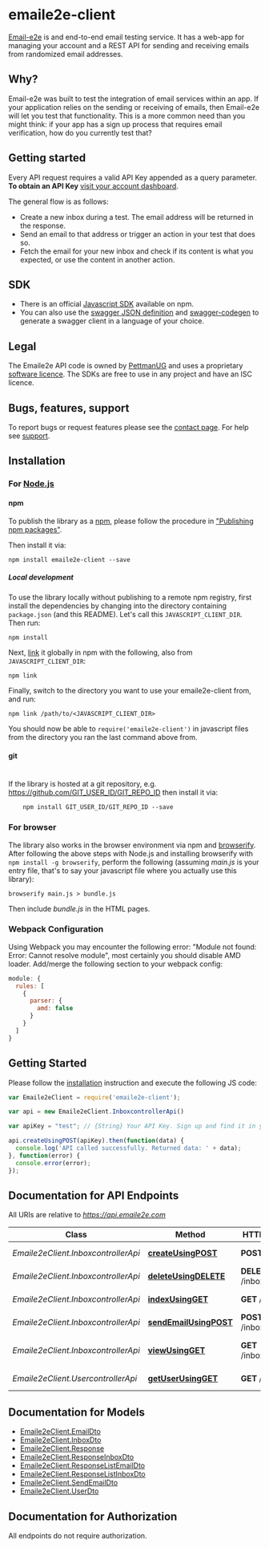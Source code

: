# emaile2e-client

[Email-e2e](https://emaile2e.com) is and end-to-end email testing service. It has a web-app for managing your account and a REST API for sending and receiving emails from randomized email addresses.

## Why?
Email-e2e was built to test the integration of email services within an app. If your application relies on the sending or receiving of emails, then Email-e2e will let you test that functionality. This is a more common need than you might think: if your app has a sign up process that requires email verification, how do you currently test that?

## Getting started
Every API request requires a valid API Key appended as a query parameter. **To obtain an API Key** [visit your account dashboard](http://www.emaile2e.com/dashboard).  

The general flow is as follows:

- Create a new inbox during a test. The email address will be returned in the response. 
- Send an email to that address or trigger an action in your test that does so.
- Fetch the email for your new inbox and check if its content is what you expected, or use the content in another action.

## SDK
- There is an official [Javascript SDK](https://www.npmjs.com/package/emaile2e-client) available on npm.
- You can also use the [swagger JSON definition](https://api.emaile2e.com/v2/api-docs) and [swagger-codegen](https://github.com/swagger-api/swagger-codegen) to generate a swagger client in a language of your choice.

## Legal
The Emaile2e API code is owned by [PettmanUG](http://pettmanug.site) and uses a proprietary [software licence](http://www.binpress.com/license/view/l/c8376a01eca7465027a978d3fde5a1e2). The SDKs are free to use in any project and have an ISC licence.

## Bugs, features, support
To report bugs or request features please see the [contact page](http://www.emaile2e.com/contact). For help see [support](http://www.emaile2e.com/support).

## Installation

### For [Node.js](https://nodejs.org/)

#### npm

To publish the library as a [npm](https://www.npmjs.com/),
please follow the procedure in ["Publishing npm packages"](https://docs.npmjs.com/getting-started/publishing-npm-packages).

Then install it via:

```shell
npm install emaile2e-client --save
```

##### Local development

To use the library locally without publishing to a remote npm registry, first install the dependencies by changing 
into the directory containing `package.json` (and this README). Let's call this `JAVASCRIPT_CLIENT_DIR`. Then run:

```shell
npm install
```

Next, [link](https://docs.npmjs.com/cli/link) it globally in npm with the following, also from `JAVASCRIPT_CLIENT_DIR`:

```shell
npm link
```

Finally, switch to the directory you want to use your emaile2e-client from, and run:

```shell
npm link /path/to/<JAVASCRIPT_CLIENT_DIR>
```

You should now be able to `require('emaile2e-client')` in javascript files from the directory you ran the last 
command above from.

#### git
#
If the library is hosted at a git repository, e.g.
https://github.com/GIT_USER_ID/GIT_REPO_ID
then install it via:

```shell
    npm install GIT_USER_ID/GIT_REPO_ID --save
```

### For browser

The library also works in the browser environment via npm and [browserify](http://browserify.org/). After following
the above steps with Node.js and installing browserify with `npm install -g browserify`,
perform the following (assuming *main.js* is your entry file, that's to say your javascript file where you actually 
use this library):

```shell
browserify main.js > bundle.js
```

Then include *bundle.js* in the HTML pages.

### Webpack Configuration

Using Webpack you may encounter the following error: "Module not found: Error:
Cannot resolve module", most certainly you should disable AMD loader. Add/merge
the following section to your webpack config:

```javascript
module: {
  rules: [
    {
      parser: {
        amd: false
      }
    }
  ]
}
```

## Getting Started

Please follow the [installation](#installation) instruction and execute the following JS code:

```javascript
var Emaile2eClient = require('emaile2e-client');

var api = new Emaile2eClient.InboxcontrollerApi()

var apiKey = "test"; // {String} Your API Key. Sign up and find it in your dashboard.

api.createUsingPOST(apiKey).then(function(data) {
  console.log('API called successfully. Returned data: ' + data);
}, function(error) {
  console.error(error);
});


```

## Documentation for API Endpoints

All URIs are relative to *https://api.emaile2e.com*

Class | Method | HTTP request | Description
------------ | ------------- | ------------- | -------------
*Emaile2eClient.InboxcontrollerApi* | [**createUsingPOST**](docs/InboxcontrollerApi.md#createUsingPOST) | **POST** /inboxes | Create an inbox
*Emaile2eClient.InboxcontrollerApi* | [**deleteUsingDELETE**](docs/InboxcontrollerApi.md#deleteUsingDELETE) | **DELETE** /inboxes/{uuid} | Delete an inbox
*Emaile2eClient.InboxcontrollerApi* | [**indexUsingGET**](docs/InboxcontrollerApi.md#indexUsingGET) | **GET** /inboxes | List your inboxes
*Emaile2eClient.InboxcontrollerApi* | [**sendEmailUsingPOST**](docs/InboxcontrollerApi.md#sendEmailUsingPOST) | **POST** /inboxes/{uuid} | Send an email
*Emaile2eClient.InboxcontrollerApi* | [**viewUsingGET**](docs/InboxcontrollerApi.md#viewUsingGET) | **GET** /inboxes/{uuid} | Fetch emails for a given inbox
*Emaile2eClient.UsercontrollerApi* | [**getUserUsingGET**](docs/UsercontrollerApi.md#getUserUsingGET) | **GET** /user | Fetch a user


## Documentation for Models

 - [Emaile2eClient.EmailDto](docs/EmailDto.md)
 - [Emaile2eClient.InboxDto](docs/InboxDto.md)
 - [Emaile2eClient.Response](docs/Response.md)
 - [Emaile2eClient.ResponseInboxDto](docs/ResponseInboxDto.md)
 - [Emaile2eClient.ResponseListEmailDto](docs/ResponseListEmailDto.md)
 - [Emaile2eClient.ResponseListInboxDto](docs/ResponseListInboxDto.md)
 - [Emaile2eClient.SendEmailDto](docs/SendEmailDto.md)
 - [Emaile2eClient.UserDto](docs/UserDto.md)


## Documentation for Authorization

 All endpoints do not require authorization.

